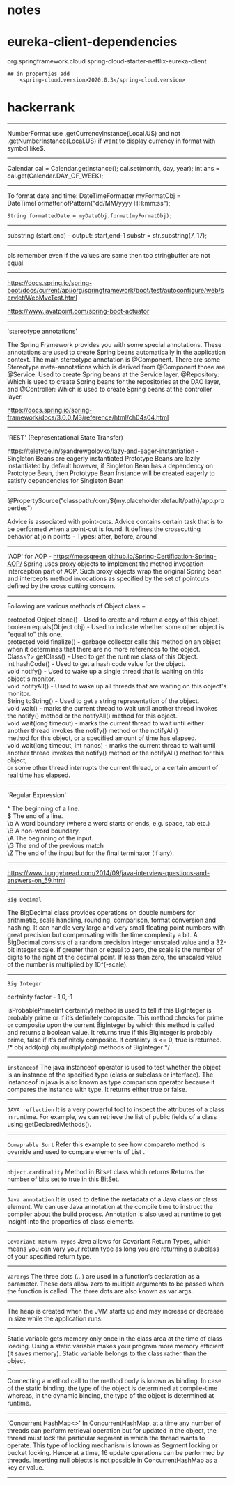 # notes
# eureka-client-dependencies
 <dependency>
      <groupId>org.springframework.cloud</groupId>
      <artifactId>spring-cloud-starter-netflix-eureka-client</artifactId>
    </dependency>
    
    ## in properties add
        <spring-cloud.version>2020.0.3</spring-cloud.version>

# hackerrank
___________________________________________________________________________________________________________
NumberFormat use .getCurrencyInstance(Local.US) and not 
                 .getNumberInstance(Local.US) if want to display currency in format with symbol like$.
___________________________________________________________________________________________________________

Calendar cal = Calendar.getInstance();
        cal.set(month, day, year);
        int ans = cal.get(Calendar.DAY_OF_WEEK);
________________________________________________________________________________________________________________
To format date and time:
DateTimeFormatter myFormatObj = DateTimeFormatter.ofPattern("dd/MM/yyyy HH:mm:ss");  
    
    String formattedDate = myDateObj.format(myFormatObj); 
________________________________________________________________________________________________________________________________________________________________________

substring (start,end) - output: start,end-1
 substr = str.substring(7, 17);
_________________________________________________________________________________________________________________________________________________________________________
pls remember even if the values are same then too stringbuffer are not equal.
_________________________________________________________________________________________________________________________________________________________________________
https://docs.spring.io/spring-boot/docs/current/api/org/springframework/boot/test/autoconfigure/web/servlet/WebMvcTest.html

https://www.javatpoint.com/spring-boot-actuator
_________________________________________________________________________________________________________________________________________________________________________
'stereotype annotations'

The Spring Framework provides you with some special annotations. These annotations are used to create Spring beans automatically in the application context. 
The main stereotype annotation is @Component.
There are some Stereotype meta-annotations which is derived from @Component those are
@Service: Used to create Spring beans at the Service layer,
@Repository: Which is used to create Spring beans for the repositories at the DAO layer, and
@Controller: Which is used to create Spring beans at the controller layer.

https://docs.spring.io/spring-framework/docs/3.0.0.M3/reference/html/ch04s04.html
_________________________________________________________________________________________________________________________________________________________________________
'REST' (Representational State Transfer)
 
https://teletype.in/@andrewgolovko/lazy-and-eager-instantiation - 
Singleton Beans are eagerly instantiated
Prototype Beans are lazily instantiated by default however, if Singleton Bean has a dependency on Prototype Bean, 
then Prototype Bean Instance will be created eagerly to satisfy dependencies for Singleton Bean
_______________________________________________________________________________________________________________________________________________________________																	
@PropertySource("classpath:/com/${my.placeholder:default/path}/app.properties")

Advice is associated with point-cuts.
Advice contains certain task that is to be performed when a point-cut is found. 
It defines the crosscutting behavior at join points - Types: after, before, around
________________________________________________________________________________________________________________________________________________________________
'AOP'
for AOP - https://mossgreen.github.io/Spring-Certification-Spring-AOP/
Spring uses proxy objects to implement the method invocation interception part of AOP. 
Such proxy objects wrap the original Spring bean and intercepts method invocations as 
specified by the set of pointcuts defined by the cross cutting concern.
_________________________________________________________________________________________________________________________________________________________________
Following are various methods of Object class −

protected Object clone() - Used to create and return a copy of this object. <br />
boolean equals(Object obj) - Used to indicate whether some other object is "equal to" this one. <br />
protected void finalize() - garbage collector calls this method on an object when it determines that there are no more references to the object. <br />
Class<?> getClass() - Used to get the runtime class of this Object. <br />
int hashCode() - Used to get a hash code value for the object. <br />
void notify() - Used to wake up a single thread that is waiting on this object's monitor. <br />
void notifyAll() - Used to wake up all threads that are waiting on this object's monitor. <br />
String toString() - Used to get a string representation of the object. <br />
void wait() - marks the current thread to wait until another thread invokes the notify() method or the notifyAll() method for this object. <br />
void wait(long timeout) - marks the current thread to wait until either another thread invokes the notify() method or the notifyAll()<br />
                          method for this object, or a specified amount of time has elapsed. <br />
void wait(long timeout, int nanos) - marks the current thread to wait until another thread invokes the notify() method or the notifyAll() method for this object, <br />
                                     or some other thread interrupts the current thread, or a certain amount of real time has elapsed. <br />
_________________________________________________________________________________________________________________________________________________________________________________
'Regular Expression'

^	The beginning of a line. <br/>
$	The end of a line. <br/>
\b	A word boundary (where a word starts or ends, e.g. space, tab etc.) <br />
\B	A non-word boundary. <br/>
\A	The beginning of the input. <br/>
\G	The end of the previous match <br/>
\Z	The end of the input but for the final terminator (if any). <br/>
_________________________________________________________________________________________________________________________________________________________________
https://www.buggybread.com/2014/09/java-interview-questions-and-answers-on_59.html
________________________________________________________________________________________________________________________________________________________________________________
`Big Decimal`

The BigDecimal class provides operations on double numbers for arithmetic, scale handling, rounding, comparison, format conversion and hashing.
It can handle very large and very small floating point numbers with great precision but compensating with the time complexity a bit.
A BigDecimal consists of a random precision integer unscaled value and a 32-bit integer scale. 
If greater than or equal to zero, the scale is the number of digits to the right of the decimal point. If less than zero, 
the unscaled value of the number is multiplied by 10^(-scale).
________________________________________________________________________________________________________________________________________________________________________________
`Big Integer`

certainty factor - 1,0,-1

isProbablePrime(int certainty) method is used to tell if this BigInteger is probably prime or if it’s definitely composite.
This method checks for prime or composite upon the current BigInteger by which this method is called and returns a boolean value.
It returns true if this BigInteger is probably prime, false if it’s definitely composite. 
If certainty is <= 0, true is returned.
/*  obj.add(obj)
    obj.multiply(obj) methods of BigInteger */
_________________________________________________________________________________________________________________________________________________________________________________
`instanceof`
The java instanceof operator is used to test whether the object is an instance of the specified type (class or subclass or interface).
The instanceof in java is also known as type comparison operator because it compares the instance with type. 
It returns either true or false.
_________________________________________________________________________________________________________________________________________________________________________________
`JAVA reflection` 
It is a very powerful tool to inspect the attributes of a class in runtime.
For example, we can retrieve the list of public fields of a class using getDeclaredMethods().
_________________________________________________________________________________________________________________________________________________________________________________
`Comaprable Sort` Refer this example to see how compareto method is override and used to compare elements of 
List<Student> .
______________________________________________________________________________________________________________________________________________________________________
`object.cardinality` Method in Bitset class which returns Returns the number of bits set to true in this BitSet.
_______________________________________________________________________________________________________________________________________________________________________
`Java annotation` 
It is used to define the metadata of a Java class or class element. We can use Java annotation at the compile time to instruct the compiler about the build process. 
Annotation is also used at runtime to get insight into the properties of class elements.
_________________________________________________________________________________________________________________________________________________________________________________
`Covariant Return Types`
Java allows for Covariant Return Types, which means you can vary your return type as long you are returning a subclass of your specified return type.
_________________________________________________________________________________________________________________________________________________________________________________
`Varargs` 
The three dots (...) are used in a function’s declaration as a parameter.
These dots allow zero to multiple arguments to be passed when the function is called. The three dots are also known as var args.
_________________________________________________________________________________________________________________________________________________________________________________
The heap is created when the JVM starts up and may increase or decrease in size while the application runs.
_________________________________________________________________________________________________________________________________________________________________________________
Static variable gets memory only once in the class area at the time of class loading. Using a static variable makes your program more memory efficient (it saves memory).
Static variable belongs to the class rather than the object.
_________________________________________________________________________________________________________________________________________________________________________________
Connecting a method call to the method body is known as binding.
In case of the static binding, the type of the object is determined at compile-time whereas, in the dynamic binding, the type of the object is determined at runtime.
________________________________________________________________________________________________________________________________________________________________________________
'Concurrent HashMap<>'
In ConcurrentHashMap, at a time any number of threads can perform retrieval operation but for updated in the object, the thread must lock the particular segment in which the thread wants to operate. This type of locking mechanism is known as Segment locking or bucket locking. Hence at a time, 16 update operations can be performed by threads.
Inserting null objects is not possible in ConcurrentHashMap as a key or value.
_________________________________________________________________________________________________________________________________________________________________________________
